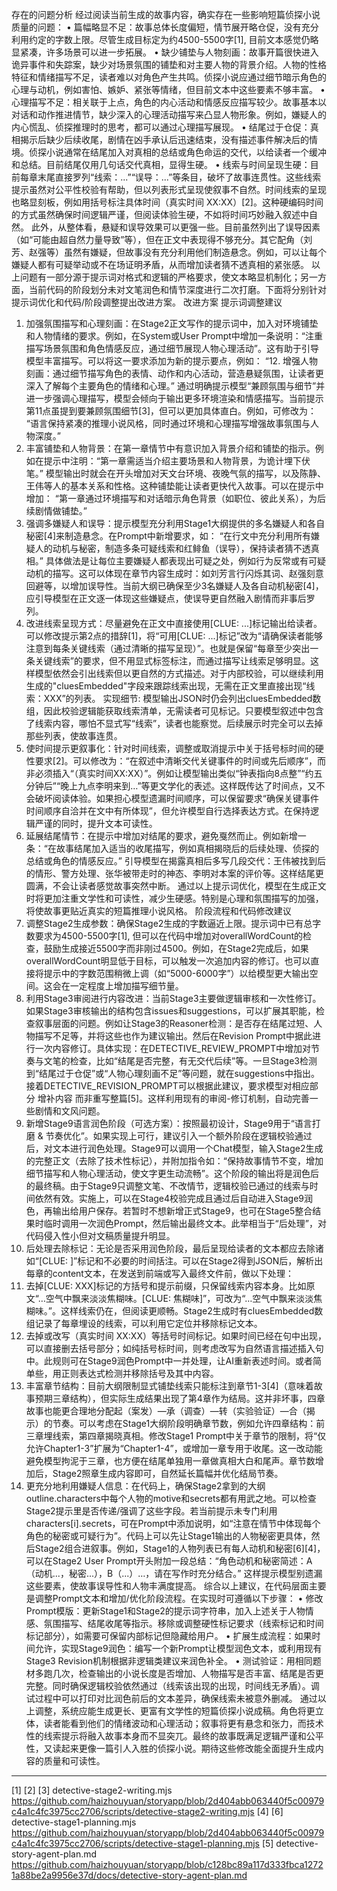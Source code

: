 存在的问题分析
经过阅读当前生成的故事内容，确实存在一些影响短篇侦探小说质量的问题：
•	篇幅略显不足：故事总体长度偏短，情节展开略仓促，没有充分利用约定的字数上限。尽管生成目标定为约4500-5500字[1], 目前文本感觉仍略显紧凑，许多场景可以进一步拓展。
•	缺少铺垫与人物刻画：故事开篇很快进入诡异事件和失踪案，缺少对场景氛围的铺垫和对主要人物的背景介绍。人物的性格特征和情绪描写不足，读者难以对角色产生共鸣。侦探小说应通过细节暗示角色的心理与动机，例如害怕、嫉妒、紧张等情绪，但目前文本中这些要素不够丰富。
•	心理描写不足：相关联于上点，角色的内心活动和情感反应描写较少。故事基本以对话和动作推进情节，缺少深入的心理活动描写来凸显人物形象。例如，嫌疑人的内心慌乱、侦探推理时的思考，都可以通过心理描写展现。
•	结尾过于仓促：真相揭示后缺少后续收尾，剧情在凶手承认后迅速结束，没有描述事件解决后的情境。侦探小说通常在结尾加入对真相的总结或角色命运的交代，以给读者一个缓冲和总结。目前结尾仅用几句话交代真相，显得生硬。
•	线索与时间呈现生硬：目前每章末尾直接罗列“线索：...”“误导：...”等条目，破坏了故事连贯性。这些线索提示虽然对公平性校验有帮助，但以列表形式呈现使叙事不自然。时间线索的呈现也略显刻板，例如用括号标注具体时间（真实时间 XX:XX）[2]。这种硬编码时间的方式虽然确保时间逻辑严谨，但阅读体验生硬，不如将时间巧妙融入叙述中自然。
此外，从整体看，悬疑和误导效果可以更强一些。目前虽然列出了误导因素（如“可能由超自然力量导致”等），但在正文中表现得不够充分。其它配角（刘芳、赵强等）虽然有嫌疑，但故事没有充分利用他们制造悬念。例如，可以让每个嫌疑人都有可疑举动或不在场证明矛盾，从而增加读者猜不透真相的紧张感。
以上问题有一部分源于提示词对格式和逻辑的严格要求，使文本略显机制化；另一方面，当前代码的阶段划分未对文笔润色和情节深度进行二次打磨。下面将分别针对提示词优化和代码/阶段调整提出改进方案。
改进方案
提示词调整建议
1.	加强氛围描写和心理刻画：在Stage2正文写作的提示词中，加入对环境铺垫和人物情绪的要求。例如，在System或User Prompt中增加一条说明：“注重描写场景氛围和角色情感反应，通过细节展现人物心理活动”。这有助于引导模型丰富描写。可以将这一要求添加为新的提示要点，例如：
“12. 增强人物刻画：通过细节描写角色的表情、动作和内心活动，营造悬疑氛围，让读者更深入了解每个主要角色的情绪和心理。”
通过明确提示模型“兼顾氛围与细节”并进一步强调心理描写，模型会倾向于输出更多环境渲染和情感描写。当前提示第11点虽提到要兼顾氛围细节[3]，但可以更加具体直白。例如，可修改为：
“语言保持紧凑的推理小说风格，同时通过环境和心理描写增强故事氛围与人物深度。”
2.	丰富铺垫和人物背景：在第一章情节中有意识加入背景介绍和铺垫的指示。例如在提示中注明：“第一章需适当介绍主要场景和人物背景，为诡计埋下伏笔。” 模型输出时就会在开头增加对天文台环境、夜晚气氛的描写，以及陈静、王伟等人的基本关系和性格。这种铺垫能让读者更快代入故事。可以在提示中增加：
“第一章通过环境描写和对话暗示角色背景（如职位、彼此关系），为后续剧情做铺垫。”
3.	强调多嫌疑人和误导：提示模型充分利用Stage1大纲提供的多名嫌疑人和各自秘密[4]来制造悬念。在Prompt中新增要求，如：
“在行文中充分利用所有嫌疑人的动机与秘密，制造多条可疑线索和红鲱鱼（误导），保持读者猜不透真相。”
具体做法是让每位主要嫌疑人都表现出可疑之处，例如行为反常或有可疑动机的描写。这可以体现在章节内容生成时：如刘芳言行闪烁其词、赵强刻意回避等，以增加误导性。当前大纲已确保至少3名嫌疑人及各自动机秘密[4]，应引导模型在正文逐一体现这些嫌疑点，使误导更自然融入剧情而非事后罗列。
4.	改进线索呈现方式：尽量避免在正文中直接使用[CLUE: ...]标记输出给读者。可以修改提示第2点的措辞[1]，将“可用[CLUE: ...]标记”改为“请确保读者能够注意到每条关键线索（通过清晰的描写呈现）”。也就是保留“每章至少突出一条关键线索”的要求，但不用显式标签标注，而通过描写让线索足够明显。这样模型依然会引出线索但以更自然的方式描述。对于内部校验，可以继续利用生成的"cluesEmbedded"字段来跟踪线索出现，无需在正文里直接出现“线索：XXX”的列表。
实现细节: 模型输出JSON时仍会列出cluesEmbedded数组，因此校验逻辑能获取线索清单，无需读者可见标记。只要模型叙述中包含了线索内容，哪怕不显式写“线索”，读者也能察觉。后续展示时完全可以去掉那些列表，使故事连贯。
5.	使时间提示更叙事化：针对时间线索，调整或取消提示中关于括号标时间的硬性要求[2]。可以修改为：“在叙述中清晰交代关键事件的时间或先后顺序”，而非必须插入“（真实时间XX:XX）”。例如让模型输出类似“钟表指向8点整”“约五分钟后”“晚上九点李明来到…”等更文学化的表述。这样既传达了时间点，又不会破坏阅读体验。如果担心模型遗漏时间顺序，可以保留要求“确保关键事件时间顺序自洽并在文中有所体现”，但允许模型自行选择表达方式。在保持逻辑严谨的同时，提升文本可读性。
6.	延展结尾情节：在提示中增加对结尾的要求，避免戛然而止。例如新增一条：“在故事结尾加入适当的收尾描写，例如真相揭晓后的后续处理、侦探的总结或角色的情感反应。” 引导模型在揭露真相后多写几段交代：王伟被找到后的情形、警方处理、张华被带走时的神态、李明对本案的评价等。这样结尾更圆满，不会让读者感觉故事突然中断。
通过以上提示词优化，模型在生成正文时将更加注重文学性和可读性，减少生硬感。特别是心理和氛围描写的加强，将使故事更贴近真实的短篇推理小说风格。
阶段流程和代码修改建议
1.	调整Stage2生成参数：确保Stage2生成的字数逼近上限。提示词中已有总字数要求为4500-5500字[1], 但可以在代码中增加对overallWordCount的检查，鼓励生成接近5500字而非刚过4500。例如，在Stage2完成后，如果overallWordCount明显低于目标，可以触发一次追加内容的修订。也可以直接将提示中的字数范围稍微上调（如“5000-6000字”）以给模型更大输出空间。这会在一定程度上增加描写细节量。
2.	利用Stage3审阅进行内容改进：当前Stage3主要做逻辑审核和一次性修订。如果Stage3审核输出的结构包含issues和suggestions，可以扩展其职能，检查叙事层面的问题。例如让Stage3的Reasoner检测：是否存在结尾过短、人物描写不足等，并将这些也作为建议输出。然后在Revision Prompt中据此进行一次内容修订。具体实现：在DETECTIVE_REVIEW_PROMPT中增加对节奏与文笔的检查，比如“结尾是否完整，有无交代后续”等。一旦Stage3检测到“结尾过于仓促”或“人物心理刻画不足”等问题，就在suggestions中指出。接着DETECTIVE_REVISION_PROMPT可以根据此建议，要求模型对相应部分 增补内容 而非重写整篇[5]。这样利用现有的审阅-修订机制，自动完善一些剧情和文风问题。
3.	新增Stage9语言润色阶段（可选方案）：按照最初设计，Stage9用于“语言打磨 & 节奏优化”。如果实现上可行，建议引入一个额外阶段在逻辑校验通过后，对文本进行润色处理。Stage9可以调用一个Chat模型，输入Stage2生成的完整正文（去除了技术性标记），并附加指令如：“保持故事情节不变，增加细节描写和人物心理活动，使文字更生动流畅”。这个阶段的输出将是润色后的最终稿。由于Stage9只调整文笔、不改情节，逻辑校验已通过的线索与时间依然有效。实施上，可以在Stage4校验完成且通过后自动进入Stage9润色，再输出给用户保存。若暂时不想新增正式Stage9，也可在Stage5整合结果时临时调用一次润色Prompt，然后输出最终文本。此举相当于“后处理”，对代码侵入性小但对文稿质量提升明显。
4.	后处理去除标记：无论是否采用润色阶段，最后呈现给读者的文本都应去除诸如“[CLUE: ]”标记和不必要的时间括注。可以在Stage2得到JSON后，解析出每章的content文本，在发送到前端或写入最终文件前，做以下处理：
5.	去掉[CLUE: XXX]标记的方括号和提示前缀，只保留线索内容本身。比如原文“…空气中飘来淡淡焦糊味。[CLUE: 焦糊味]”，可改为“…空气中飘来淡淡焦糊味。”。这样线索仍在，但阅读更顺畅。Stage2生成时有cluesEmbedded数组记录了每章埋设的线索，可以利用它定位并移除标记文本。
6.	去掉或改写（真实时间 XX:XX）等括号时间标记。如果时间已经在句中出现，可以直接删去括号部分；如纯括号标时间，则考虑改写为自然语言描述插入句中。此规则可在Stage9润色Prompt中一并处理，让AI重新表述时间。或者简单些，用正则表达式检测并移除括号及其中内容。
7.	丰富章节结构：目前大纲限制显式铺垫线索只能标注到章节1-3[4]（意味着故事预期三章结构），但实际生成结果出现了第4章作为结局。这并非坏事，四章故事也能更合理地分配起（案发）—承（调查）—转（实验验证）—合（揭示）的节奏。可以考虑在Stage1大纲阶段明确章节数，例如允许四章结构：前三章埋线索，第四章揭晓真相。修改Stage1 Prompt中关于章节的限制，将“仅允许Chapter1-3”扩展为“Chapter1-4”，或增加一章专用于收尾。这一改动能避免模型拘泥于三章，也方便在结尾单独用一章做真相大白和尾声。章节数增加后，Stage2照章生成内容即可，自然延长篇幅并优化结局节奏。
8.	更充分地利用嫌疑人信息：在代码上，确保Stage2拿到的大纲outline.characters中每个人物的motive和secrets都有用武之地。可以检查Stage2提示里是否传递/强调了这些字段。若当前提示未专门利用characters[i].secrets，可在Prompt中添加说明，如“注意在情节中体现每个角色的秘密或可疑行为”。代码上可以先让Stage1输出的人物秘密更具体，然后Stage2组合进叙事。例如，Stage1的人物列表已有每人动机和秘密[6][4]，可以在Stage2 User Prompt开头附加一段总结：“角色动机和秘密简述：A（动机...，秘密...），B（...）…，请在写作时充分结合。” 这样提示模型别遗漏这些要素，使故事误导性和人物丰满度提高。
综合以上建议，在代码层面主要是调整Prompt文本和增加/优化阶段流程。在实现时可遵循以下步骤：
•	修改Prompt模版：更新Stage1和Stage2的提示词字符串，加入上述关于人物情感、氛围描写、结尾收尾等指示。移除或调整硬性标记要求（线索标记和时间标记部分），如需要可保留内部标记但隐藏给用户。
•	扩展生成流程：如果时间允许，实现Stage9润色：编写一个新Prompt让模型润色文本，或利用现有Stage3 Revision机制根据非逻辑类建议来润色补全。
•	测试验证：用相同题材多跑几次，检查输出的小说长度是否增加、人物描写是否丰富、结尾是否更完整。同时确保逻辑校验依然通过（线索该出现的出现，时间线无矛盾）。调试过程中可以打印对比润色前后的文本差异，确保线索未被意外删减。
通过以上调整，系统应能生成更长、更富有文学性的短篇侦探小说成稿。角色将更立体，读者能看到他们的情绪波动和心理活动；叙事将更有悬念和张力，而技术性的线索提示将融入故事本身而不显突兀。最终的故事既满足逻辑严谨和公平性，又读起来更像一篇引人入胜的侦探小说。期待这些修改能全面提升生成内容的质量和可读性。
________________________________________
[1] [2] [3] detective-stage2-writing.mjs
https://github.com/haizhouyuan/storyapp/blob/2d404abb063440f5c00979c4a1c4fc3975cc2706/scripts/detective-stage2-writing.mjs
[4] [6] detective-stage1-planning.mjs
https://github.com/haizhouyuan/storyapp/blob/2d404abb063440f5c00979c4a1c4fc3975cc2706/scripts/detective-stage1-planning.mjs
[5] detective-story-agent-plan.md
https://github.com/haizhouyuan/storyapp/blob/c128bc89a117d333fbca12721a88be2a9956e37d/docs/detective-story-agent-plan.md

